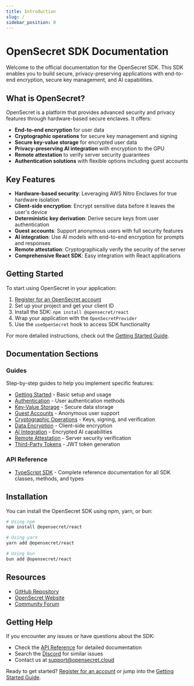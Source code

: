 ```yaml
---
title: Introduction
slug: /
sidebar_position: 0
---
```


# OpenSecret SDK Documentation

Welcome to the official documentation for the OpenSecret SDK. This SDK enables you to build secure, privacy-preserving applications with end-to-end encryption, secure key management, and AI capabilities.

## What is OpenSecret?

OpenSecret is a platform that provides advanced security and privacy features through hardware-based secure enclaves. It offers:

- **End-to-end encryption** for user data
- **Cryptographic operations** for secure key management and signing
- **Secure key-value storage** for encrypted user data
- **Privacy-preserving AI integration** with encryption to the GPU
- **Remote attestation** to verify server security guarantees
- **Authentication solutions** with flexible options including guest accounts

## Key Features

- **Hardware-based security**: Leveraging AWS Nitro Enclaves for true hardware isolation
- **Client-side encryption**: Encrypt sensitive data before it leaves the user's device
- **Deterministic key derivation**: Derive secure keys from user authentication
- **Guest accounts**: Support anonymous users with full security features
- **AI integration**: Use AI models with end-to-end encryption for prompts and responses
- **Remote attestation**: Cryptographically verify the security of the server
- **Comprehensive React SDK**: Easy integration with React applications

## Getting Started

To start using OpenSecret in your application:

1. [Register for an OpenSecret account](./registration)
2. Set up your project and get your client ID
3. Install the SDK: `npm install @opensecret/react`
4. Wrap your application with the `OpenSecretProvider`
5. Use the `useOpenSecret` hook to access SDK functionality

For more detailed instructions, check out the [Getting Started Guide](./guides/getting-started).

## Documentation Sections

### Guides

Step-by-step guides to help you implement specific features:

- [Getting Started](./guides/getting-started) - Basic setup and usage
- [Authentication](./guides/authentication) - User authentication methods
- [Key-Value Storage](./guides/key-value-storage) - Secure data storage
- [Guest Accounts](./guides/guest-accounts) - Anonymous user support
- [Cryptographic Operations](./guides/cryptographic-operations) - Keys, signing, and verification
- [Data Encryption](./guides/data-encryption) - Client-side encryption
- [AI Integration](./guides/ai-integration) - Encrypted AI capabilities
- [Remote Attestation](./guides/remote-attestation) - Server security verification
- [Third-Party Tokens](./guides/third-party-tokens) - JWT token generation

### API Reference

- [TypeScript SDK](/docs/api) - Complete reference documentation for all SDK classes, methods, and types

## Installation

You can install the OpenSecret SDK using npm, yarn, or bun:

```bash
# Using npm
npm install @opensecret/react

# Using yarn
yarn add @opensecret/react

# Using bun
bun add @opensecret/react
```

## Resources

- [GitHub Repository](https://github.com/OpenSecretCloud/OpenSecret-SDK)
- [OpenSecret Website](https://opensecret.cloud)
- [Community Forum](https://community.opensecret.cloud)

## Getting Help

If you encounter any issues or have questions about the SDK:

- Check the [API Reference](/docs/api) for detailed documentation 
- Search the [Discord](https://discord.gg/ch2gjZAMGy) for similar issues
- Contact us at [support@opensecret.cloud](mailto:support@opensecret.cloud)

Ready to get started? [Register for an account](./registration) or jump into the [Getting Started Guide](./guides/getting-started).
